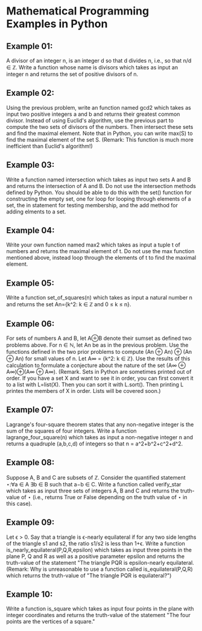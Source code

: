 # Mathematical Programming Examples in Python

## Example 01: 
A divisor of an integer n, is an integer d so that d divides n, i.e., so that n/d ∈ ℤ. 
Write a function whose name is divisors which takes as input an integer n and returns 
the set of positive divisors of n.

## Example 02:
Using the previous problem, write an function named gcd2 which takes as input two positive integers a 
and b and returns their greatest common divisor. Instead of using Euclid's algorithm, use the previous 
part to compute the two sets of divisors of the numbers. Then intersect these sets and find the maximal element. 
Note that in Python, you can write max(S) to find the maximal element of the set S. 
(Remark: This function is much more inefficient than Euclid's algorithm!)

## Example 03:
Write a function named intersection which takes as input two sets A and B and returns 
the intersection of A and B. Do not use the intersection methods defined by Python. 
You should be able to do this with the set() function for constructing the empty set, 
one for loop for looping through elements of a set, the in statement for testing membership, 
and the add method for adding elments to a set.

## Example 04:
Write your own function named max2 which takes as input a tuple t of numbers and 
returns the maximal element of t. Do not use the max function mentioned above, 
instead loop through the elements of t to find the maximal element.

## Example 05:
Write a function set_of_squares(n) which takes as input a natural number n and returns the set
An={k^2: k ∈ ℤ and 0 ≤ k ≤ n}.

## Example 06:
For sets of numbers A and B, let A⊕B denote their sumset as defined two problems above. 
For n ∈ ℕ, let An be as in the previous problem. Use the functions defined in the two prior problems to 
compute (An ⊕ An) ⊕ (An ⊕ An) for small values of n. Let A∞ = {k^2: k ∈ ℤ}. Use the results of this calculation 
to formulate a conjecture about the nature of the set (A∞ ⊕ A∞)⊕(A∞ ⊕ A∞).
(Remark. Sets in Python are sometimes printed out of order. If you have a set X and want to see it in order, 
you can first convert it to a list with L=list(X). Then you can sort it with L.sort(). 
Then printing L printes the members of X in order. Lists will be covered soon.)

## Example 07:
Lagrange's four-square theorem states that any non-negative integer is the sum of the squares of four integers. 
Write a function lagrange_four_square(n) which takes as input a non-negative integer n and returns a quadruple (a,b,c,d) of integers 
so that n = a^2+b^2+c^2+d^2.

## Example 08:
Suppose A, B and C are subsets of ℤ. Consider the quantified statement ⋆:∀a ∈ A ∃b ∈ B such that a−b ∈ C.
Write a function called verify_star which takes as input three sets of integers A, B and C and 
returns the truth-value of ⋆ (i.e., returns True or False depending on the truth value of ⋆ in this case).

## Example 09:
Let ϵ > 0. Say that a triangle is ϵ-nearly equilateral if for any two side lengths of the triangle s1 and s2, 
the ratio s1/s2 is less than 1+ϵ. Write a function is_nearly_equilateral(P,Q,R,epsilon) which takes as input three points 
in the plane P, Q and R as well as a positive parameter epsilon and returns the truth-value of the statement 
"The triangle PQR is epsilon-nearly equilateral. (Remark: Why is unreasonable to use a function called is_equilateral(P,Q,R) 
which returns the truth-value of "The triangle PQR is equilateral?")

## Example 10:
Write a function is_square which takes as input four points in the plane with integer coordinates and returns 
the truth-value of the statement "The four points are the vertices of a square."

